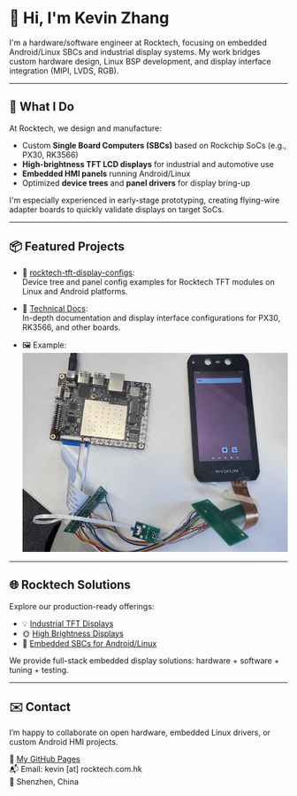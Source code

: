 # 👋 Hi, I'm Kevin Zhang

I'm a hardware/software engineer at Rocktech, focusing on embedded Android/Linux SBCs and industrial display systems. My work bridges custom hardware design, Linux BSP development, and display interface integration (MIPI, LVDS, RGB).

---

## 🧠 What I Do

At Rocktech, we design and manufacture:

- Custom **Single Board Computers (SBCs)** based on Rockchip SoCs (e.g., PX30, RK3566)
- **High-brightness TFT LCD displays** for industrial and automotive use
- **Embedded HMI panels** running Android/Linux
- Optimized **device trees** and **panel drivers** for display bring-up

I'm especially experienced in early-stage prototyping, creating flying-wire adapter boards to quickly validate displays on target SoCs.

---

## 📦 Featured Projects

- 🔧 [rocktech-tft-display-configs](https://github.com/Kevin109/rocktech-tft-display-configs):  
  Device tree and panel config examples for Rocktech TFT modules on Linux and Android platforms.

- 📘 [Technical Docs](https://kevin109.github.io):  
  In-depth documentation and display interface configurations for PX30, RK3566, and other boards.

- 🖼️ Example:  
  ![RK050BHD335 with PX30 SBC](https://github.com/Kevin109/rocktech-tft-display-configs/blob/main/RK050BHD335/rocktech-RK050BHD335-PX30.JPG)

---

## 🌐 Rocktech Solutions

Explore our production-ready offerings:

- 💡 [Industrial TFT Displays](https://www.rocktech.com.hk/industrial-tft-displays/)
- 🌞 [High Brightness Displays](https://www.rocktech.com.hk/high-brightness-displays/)
- 🧩 [Embedded SBCs for Android/Linux](https://www.rocktech.com.hk/embedded-single-board-computers/)

We provide full-stack embedded display solutions: hardware + software + tuning + testing.

---

## ✉️ Contact

I’m happy to collaborate on open hardware, embedded Linux drivers, or custom Android HMI projects.

📧 [My GitHub Pages](https://kevin109.github.io/docs)  
📬 Email: kevin [at] rocktech.com.hk  
📍 Shenzhen, China
